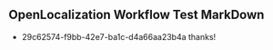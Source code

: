 ## OpenLocalization Workflow Test MarkDown
* 29c62574-f9bb-42e7-ba1c-d4a66aa23b4a thanks!

<!--HONumber=Sep16_HO2-->


